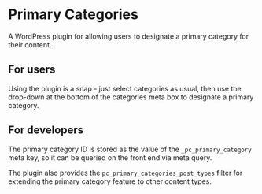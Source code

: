 # Primary Categories

A WordPress plugin for allowing users to designate a primary category for their content.

## For users

Using the plugin is a snap - just select categories as usual, then use the drop-down at the bottom of the categories meta box to designate a primary category.

## For developers

The primary category ID is stored as the value of the `_pc_primary_category` meta key, so it can be queried on the front end via meta query.

The plugin also provides the `pc_primary_categories_post_types` filter for extending the primary category feature to other content types.
